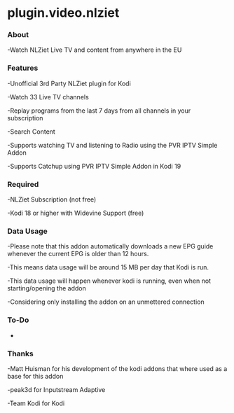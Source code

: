 # plugin.video.nlziet

### About

-Watch NLZiet Live TV and content from anywhere in the EU

### Features

-Unofficial 3rd Party NLZiet plugin for Kodi

-Watch 33 Live TV channels

-Replay programs from the last 7 days from all channels in your subscription

-Search Content

-Supports watching TV and listening to Radio using the PVR IPTV Simple Addon

-Supports Catchup using PVR IPTV Simple Addon in Kodi 19

### Required

-NLZiet Subscription (not free)

-Kodi 18 or higher with Widevine Support (free)

### Data Usage

-Please note that this addon automatically downloads a new EPG guide whenever the current EPG is older than 12 hours.

-This means data usage will be around 15 MB per day that Kodi is run.

-This data usage will happen whenever kodi is running, even when not starting/opening the addon

-Considering only installing the addon on an unmettered connection

### To-Do

-

### Thanks

-Matt Huisman for his development of the kodi addons that where used as a base for this addon

-peak3d for Inputstream Adaptive

-Team Kodi for Kodi